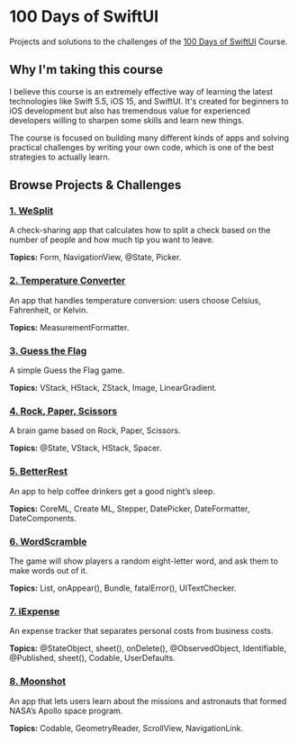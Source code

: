 # 100 Days of SwiftUI

Projects and solutions to the challenges of the [100 Days of SwiftUI](https://www.hackingwithswift.com/100/swiftui) Course.

## Why I'm taking this course

I believe this course is an extremely effective way of learning the latest technologies like Swift 5.5, iOS 15, and SwiftUI. It's created for beginners to iOS development but also has tremendous value for experienced developers willing to sharpen some skills and learn new things.

The course is focused on building many different kinds of apps and solving practical challenges by writing your own code, which is one of the best strategies to actually learn.

## Browse Projects & Challenges

### [1. WeSplit](/Project01/WeSplit/)

A check-sharing app that calculates how to split a check based on the number of people and how much tip you want to leave.

**Topics:** Form, NavigationView, @State, Picker.

### [2. Temperature Converter](/Project02/Converter/)

An app that handles temperature conversion: users choose Celsius, Fahrenheit, or Kelvin.

**Topics:** MeasurementFormatter.

### [3. Guess the Flag](/Project03/GuessTheFlag/)

A simple Guess the Flag game.

**Topics:** VStack, HStack, ZStack, Image, LinearGradient.

### [4. Rock, Paper, Scissors](/Project04/RockPaperScissors/)

A brain game based on Rock, Paper, Scissors.

**Topics:** @State, VStack, HStack, Spacer.

### [5. BetterRest](/Project05/BetterRest/)

An app to help coffee drinkers get a good night’s sleep.

**Topics:** CoreML, Create ML, Stepper, DatePicker, DateFormatter, DateComponents.

### [6. WordScramble](/Project06/WordScramble/)

The game will show players a random eight-letter word, and ask them to make words out of it.

**Topics:** List, onAppear(), Bundle, fatalError(), UITextChecker.

### [7. iExpense](/Project07/iExpense/)

An expense tracker that separates personal costs from business costs.

**Topics:** @StateObject, sheet(), onDelete(), @ObservedObject, Identifiable, @Published, sheet(), Codable, UserDefaults.

### [8. Moonshot](/Project08/Moonshot/)

An app that lets users learn about the missions and astronauts that formed NASA’s Apollo space program.

**Topics:** Codable, GeometryReader, ScrollView, NavigationLink.

